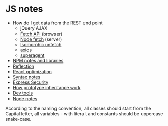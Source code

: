 # JS notes

* How do I get data from the REST end point
    * jQuery AJAX
    * [Fetch API](https://developer.mozilla.org/en-US/docs/Web/API/Fetch_API) (browser)
    * [Node fetch](https://www.npmjs.com/package/node-fetch) (server)
    * [Isomorphic unfetch](https://www.npmjs.com/package/isomorphic-unfetch)
    * [axios](https://www.npmjs.com/package/axios)
    * [superagent](https://www.npmjs.com/package/superagent)
* [NPM notes and libraries](https://github.com/awesome1888/tech-insights/blob/master/articles/js-notes/npm.md)
* [Reflection](https://github.com/awesome1888/tech-insights/blob/master/articles/js-notes/reflection.md)
* [React optimization](https://github.com/awesome1888/tech-insights/blob/master/articles/js-notes/react-optimization.md)
* [Syntax notes](https://github.com/awesome1888/tech-insights/blob/master/articles/js-notes/syntax-notes.md)
* [Express Security](https://github.com/awesome1888/tech-insights/blob/master/articles/js-notes/express-security.md)
* [How prototype inheritance work](https://github.com/awesome1888/tech-insights/blob/master/articles/js-notes/how-protoype-inheritance-work.md)
* [Dev tools](https://github.com/awesome1888/tech-insights/blob/master/articles/js-notes/dev-tools.md)
* [Node notes](https://github.com/awesome1888/tech-insights/blob/master/articles/js-notes/node.md)

According to the naming convention, all classes should start from the Capital letter, all variables - with literal, and constants should be uppercase snake-case.
